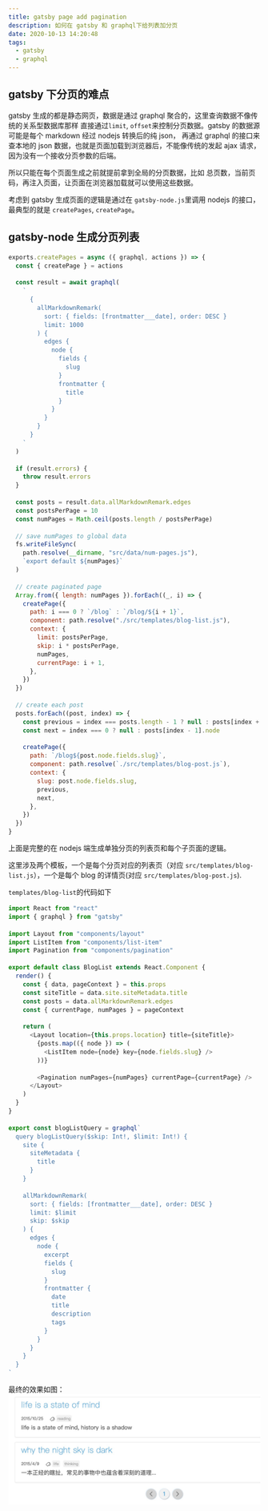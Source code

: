 ```yaml
---
title: gatsby page add pagination
description: 如何在 gatsby 和 graphql下给列表加分页
date: 2020-10-13 14:20:48
tags:
  - gatsby
  - graphql
---
```


## gatsby 下分页的难点

gatsby 生成的都是静态网页，数据是通过 graphql 聚合的，这里查询数据不像传统的关系型数据库那样
直接通过`limit`, `offset`来控制分页数据。gatsby 的数据源可能是每个 markdown 经过 nodejs 转换后的纯 json，
再通过 graphql 的接口来查本地的 json 数据，也就是页面加载到浏览器后，不能像传统的发起 ajax 请求，因为没有一个接收分页参数的后端。

所以只能在每个页面生成之前就提前拿到全局的分页数据，比如 总页数，当前页码，再注入页面，让页面在浏览器加载就可以使用这些数据。

考虑到 gatsby 生成页面的逻辑是通过在 `gatsby-node.js`里调用 nodejs 的接口，最典型的就是 `createPages`, `createPage`。

## gatsby-node 生成分页列表

```javascript
exports.createPages = async ({ graphql, actions }) => {
  const { createPage } = actions

  const result = await graphql(
    `
      {
        allMarkdownRemark(
          sort: { fields: [frontmatter___date], order: DESC }
          limit: 1000
        ) {
          edges {
            node {
              fields {
                slug
              }
              frontmatter {
                title
              }
            }
          }
        }
      }
    `
  )

  if (result.errors) {
    throw result.errors
  }

  const posts = result.data.allMarkdownRemark.edges
  const postsPerPage = 10
  const numPages = Math.ceil(posts.length / postsPerPage)

  // save numPages to global data
  fs.writeFileSync(
    path.resolve(__dirname, "src/data/num-pages.js"),
    `export default ${numPages}`
  )

  // create paginated page
  Array.from({ length: numPages }).forEach((_, i) => {
    createPage({
      path: i === 0 ? `/blog` : `/blog/${i + 1}`,
      component: path.resolve("./src/templates/blog-list.js"),
      context: {
        limit: postsPerPage,
        skip: i * postsPerPage,
        numPages,
        currentPage: i + 1,
      },
    })
  })

  // create each post
  posts.forEach((post, index) => {
    const previous = index === posts.length - 1 ? null : posts[index + 1].node
    const next = index === 0 ? null : posts[index - 1].node

    createPage({
      path: `/blog${post.node.fields.slug}`,
      component: path.resolve(`./src/templates/blog-post.js`),
      context: {
        slug: post.node.fields.slug,
        previous,
        next,
      },
    })
  })
}
```

上面是完整的在 nodejs 端生成单独分页的列表页和每个子页面的逻辑。

这里涉及两个模板，一个是每个分页对应的列表页（对应 `src/templates/blog-list.js`），一个是每个 blog 的详情页(对应 `src/templates/blog-post.js`).

`templates/blog-list`的代码如下

```js
import React from "react"
import { graphql } from "gatsby"

import Layout from "components/layout"
import ListItem from "components/list-item"
import Pagination from "components/pagination"

export default class BlogList extends React.Component {
  render() {
    const { data, pageContext } = this.props
    const siteTitle = data.site.siteMetadata.title
    const posts = data.allMarkdownRemark.edges
    const { currentPage, numPages } = pageContext

    return (
      <Layout location={this.props.location} title={siteTitle}>
        {posts.map(({ node }) => (
          <ListItem node={node} key={node.fields.slug} />
        ))}

        <Pagination numPages={numPages} currentPage={currentPage} />
      </Layout>
    )
  }
}

export const blogListQuery = graphql`
  query blogListQuery($skip: Int!, $limit: Int!) {
    site {
      siteMetadata {
        title
      }
    }

    allMarkdownRemark(
      sort: { fields: [frontmatter___date], order: DESC }
      limit: $limit
      skip: $skip
    ) {
      edges {
        node {
          excerpt
          fields {
            slug
          }
          frontmatter {
            date
            title
            description
            tags
          }
        }
      }
    }
  }
`
```

最终的效果如图：
![](/images/gatsby-pagination.jpg)
